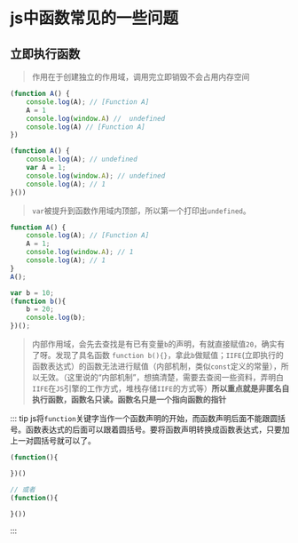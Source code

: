 # js中函数常见的一些问题
## 立即执行函数
> 作用在于创建独立的作用域，调用完立即销毁不会占用内存空间

```js
(function A() {
    console.log(A); // [Function A]
    A = 1
    console.log(window.A) //  undefined
    console.log(A) // [Function A]
})
```

```js
(function A() {
    console.log(A); // undefined
    var A = 1;
    console.log(window.A); // undefined
    console.log(A); // 1
}())
```
> `var`被提升到函数作用域内顶部，所以第一个打印出`undefined`。

```js
function A() {
    console.log(A); // [Function A]
    A = 1;
    console.log(window.A); // 1
    console.log(A); // 1
}
A();
```

```js
var b = 10;
(function b(){
    b = 20;
    console.log(b); 
})();
```
> 内部作用域，会先去查找是有已有变量`b`的声明，有就直接赋值`20`，确实有了呀。发现了具名函数 `function b(){}`，拿此`b`做赋值；`IIFE`(立即执行的函数表达式）的函数无法进行赋值（内部机制，类似`const`定义的常量），所以无效。（这里说的“内部机制”，想搞清楚，需要去查阅一些资料，弄明白`IIFE`在`JS`引擎的工作方式，堆栈存储`IIFE`的方式等）**所以重点就是非匿名自执行函数，函数名只读。函数名只是一个指向函数的指针**

::: tip
js将`function`关键字当作一个函数声明的开始，而函数声明后面不能跟圆括号。函数表达式的后面可以跟着圆括号。要将函数声明转换成函数表达式，只要加上一对圆括号就可以了。
```js
(function(){

})()

// 或者
(function(){

}())
```
:::